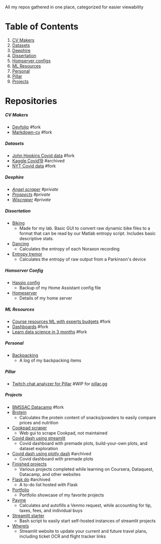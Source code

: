 All my repos gathered in one place, categorized for easier viewability
  
# Table of Contents

1. [CV Makers](#cv-makers)
8. [Datasets](#datasets)
2. [Deephire](#deephire)
3. [Dissertation](#dissertation)
4. [Homserver configs](#homeserver-config)
5. [ML Resources](#ml-resources)
6. [Personal](#personal)
7. [Pillar](#pillar)
8. [Projects](#projects)

# Repositories

##### CV Makers
* [Devfolio](https://github.com/pomkos/devfolio) #fork
* [Markdown-cv](https://github.com/pomkos/markdown-cv) #fork

##### Datasets
* [John Hopkins Covid data](https://github.com/pomkos/john-hopkins-covid-data) #fork
* [Kaggle Covid19](https://github.com/pomkos/covid19) #archived
* [NYT Covid data](https://github.com/pomkos/nyt-covid-data) #fork

##### Deephire
* [_Angel scraper_](https://github.com/pomkos/angel) _#private_
* [_Prospects_](https://github.com/pomkos/prospects) _#private_
* [_Wiscraper_](https://github.com/pomkos/wiscraper) _#private_

##### Dissertation
* [Biking](https://github.com/pomkos/biking)
  * Made for my lab. Basic GUI to convert raw dynamic bike files to a format that can be read by our Matlab entropy script. Includes basic descriptive stats.
* [Dancing](https://github.com/pomkos/dancing)
  * Calculates the entropy of each Noraxon recording
* [Entropy tremor](https://github.com/pomkos/entropy_tremor)
  * Calculates the entropy of raw output from a Parkinson's device

##### Homserver Config
* [Hassio config](https://github.com/pomkos/hassio_config)
  * Backup of my Home Assistant config file
* [Homeserver](https://github.com/pomkos/homeserver)
  * Details of my home server

##### ML Resources
* [Course resources ML with experts budgets](https://github.com/pomkos/course-resources-ml-with-experts-budgets) #fork
* [Dashboards](https://github.com/pomkos/dashboards) #fork
* [Learn data science in 3 months](https://github.com/pomkos/Learn_Data_Science_in_3_Months) #fork 

##### Personal
* [Backpacking](https://github.com/pomkos/backpacking)
  * A log of my backpacking items
##### Pillar
* [Twitch chat analyzer for Pillar](https://github.com/pomkos/twitch_chat_analysis) #WIP for [pillar.gg](https://pillar.gg/)

##### Projects
* [BMSSAC Datacamp](https://github.com/pomkos/BMSSAC_Datacamp) #fork
* [Brotein](https://github.com/pomkos/brotein)
  * Calculates the protein content of snacks/powders to easily compare prices and nutrition
* [Cookpad scraper](https://github.com/pomkos/cookpad_scrape)
  * Web gui to scrape Cookpad, not maintained
* [Covid dash using streamlit](https://github.com/pomkos/covid_dash)
  * Covid dashboard with premade plots, build-your-own plots, and dataset exploration
* [Covid dash using plotly dash](https://github.com/pomkos/covid_w_plotlydash) #archived
  * Covid dashboard with premade plots
* [Finished projects](https://github.com/pomkos/Finished-Projects)
  * Various projects completed while learning on Coursera, Dataquest, Datacamp, and other websites
* [Flask do](https://github.com/pomkos/flask_do) #archived
  * A to-do list hosted with Flask
* [Portfolio](https://github.com/pomkos/portfolio)
  * Portfolio showcase of my favorite projects
* [Payme](https://github.com/pomkos/payme)
  * Calculates and autofills a Venmo request, while accounting for tip, taxes, fees, and individual buys
* [Streamlit starter](https://github.com/pomkos/streamlit_starter)
  * Bash script to easily start self-hosted instances of streamlit projects
* [WhereIs](https://github.com/pomkos/whereis)
  * Streamlit website to update your current and future travel plans, including ticket OCR and flight tracker links

